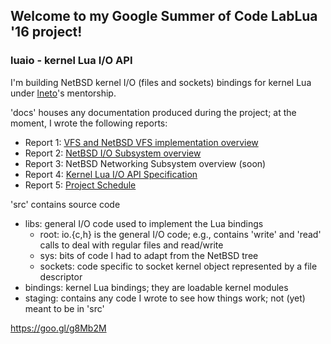## Welcome to my Google Summer of Code LabLua '16 project!

### luaio - kernel Lua I/O API


I'm building NetBSD kernel I/O (files and sockets) bindings for kernel Lua 
under [lneto](https://github.com/lneto)'s mentorship.

'docs' houses any documentation produced during the project; at the moment,
I wrote the following reports:

  * Report 1: [VFS and NetBSD VFS implementation 
  overview](https://github.com/salazar/luaio/blob/master/docs/r1_vfs.txt)
  * Report 2: [NetBSD I/O Subsystem 
  overview](https://github.com/salazar/luaio/blob/master/docs/r2_io.txt)
  * Report 3: NetBSD Networking Subsystem overview (soon)
  * Report 4: [Kernel Lua I/O API 
  Specification](https://github.com/salazar/luaio/blob/master/docs/r4_api.txt)
  * Report 5: [Project 
  Schedule](https://github.com/salazar/luaio/blob/master/docs/r5_5chedule.txt)

'src' contains source code

  * libs: general I/O code used to implement the Lua bindings
    - root: io.{c,h} is the general I/O code; e.g., contains 'write' and
      'read' calls to deal with regular files and read/write
    - sys: bits of code I had to adapt from the NetBSD tree
    - sockets: code specific to socket kernel object represented by a
      file descriptor
  * bindings: kernel Lua bindings; they are loadable kernel modules
  * staging: contains any code I wrote to see how things work; not (yet)
    meant to be in 'src'

https://goo.gl/g8Mb2M
